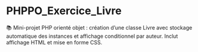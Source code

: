 # PHPPO_Exercice_Livre
 📚 Mini-projet PHP orienté objet : création d’une classe Livre avec stockage automatique des instances et affichage conditionnel par auteur. Inclut affichage HTML et mise en forme CSS.
